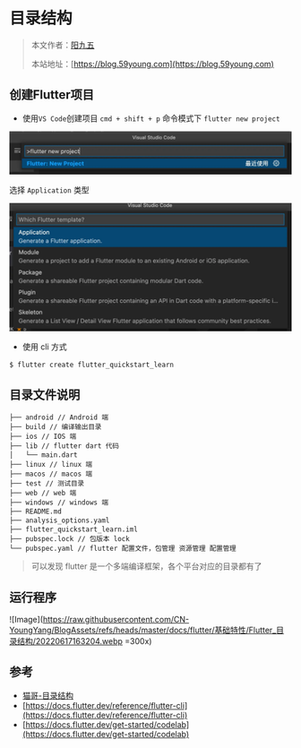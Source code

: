 # 目录结构

> 本文作者：[阳九五](https://github.com/CN-YoungYang)
>
> 本站地址：[https://blog.59young.com](https://blog.59young.com)

## 创建Flutter项目
- 使用`VS Code`创建项目
`cmd + shift + p` 命令模式下 `flutter new project`

![Image](https://raw.githubusercontent.com/CN-YoungYang/BlogAssets/refs/heads/master/docs/flutter/基础特性/Flutter_目录结构/20220617160934.webp)

选择 `Application` 类型

![Image](https://raw.githubusercontent.com/CN-YoungYang/BlogAssets/refs/heads/master/docs/flutter/基础特性/Flutter_目录结构/20220617161715.webp)

- 使用 cli 方式 
```shell
$ flutter create flutter_quickstart_learn
```

## 目录文件说明
```
├── android // Android 端
├── build // 编译输出目录
├── ios // IOS 端
├── lib // flutter dart 代码
│   └── main.dart
├── linux // linux 端
├── macos // macos 端
├── test // 测试目录
├── web // web 端
├── windows // windows 端
├── README.md
├── analysis_options.yaml
├── flutter_quickstart_learn.iml
├── pubspec.lock // 包版本 lock
└── pubspec.yaml // flutter 配置文件，包管理 资源管理 配置管理
```
> 可以发现 flutter 是一个多端编译框架，各个平台对应的目录都有了

## 运行程序
![Image](https://raw.githubusercontent.com/CN-YoungYang/BlogAssets/refs/heads/master/docs/flutter/基础特性/Flutter_目录结构/20220617163204.webp =300x)


## 参考
- [猫哥-目录结构](https://ducafecat.com/course/flutter-quickstart-learn/2-1-directory)
- [https://docs.flutter.dev/reference/flutter-cli](https://docs.flutter.dev/reference/flutter-cli)
- [https://docs.flutter.dev/get-started/codelab](https://docs.flutter.dev/get-started/codelab)